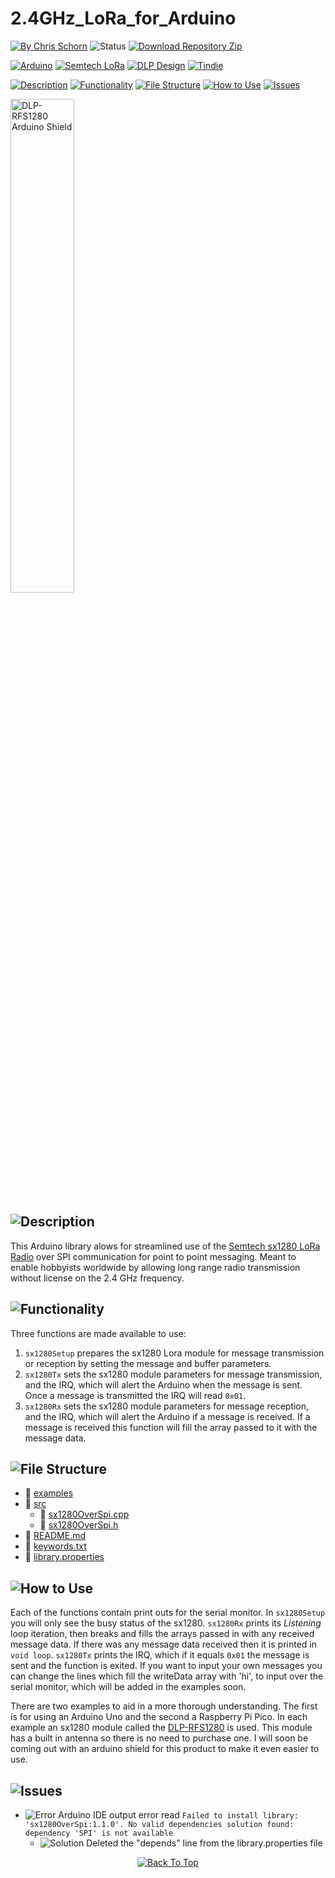 # 2.4GHz_LoRa_for_Arduino

[![By Chris Schorn](https://img.shields.io/badge/Author-Chris_Schorn-FFFFFF?style=for-the-badge)](https://github.com/cschorn01)
![Status](https://img.shields.io/badge/Status-Working-FFFFFF?style=for-the-badge)
[![Download Repository Zip](https://img.shields.io/badge/Download_Repository_Zip-FFFFFF?style=for-the-badge)](https://github.com/cschorn01/2.4GHz_Lora_for_Arduino/archive/refs/heads/main.zip)

[![Arduino](https://img.shields.io/badge/-Arduino-00979D?style=for-the-badge&logo=Arduino&logoColor=white)](https://www.arduino.cc/)
[![Semtech LoRa](https://img.shields.io/badge/LoRa-1CAEED?style=for-the-badge)](https://www.semtech.com/lora)
[![DLP Design](https://img.shields.io/badge/DLP_Design-0D6696?style=for-the-badge)](https://www.dlpdesign.com/rf/rfs1280.php)
[![Tindie](https://img.shields.io/badge/Tindie-113C77?style=for-the-badge)](https://www.tindie.com/products/olivetreelabs/24ghz-lora-arduino-shield/)


[![Description](https://img.shields.io/badge/Description-FFFFFF?style=for-the-badge)](https://github.com/cschorn01/2.4GHz_Lora_for_Arduino/tree/main#)
[![Functionality](https://img.shields.io/badge/Functionality-FFFFFF?style=for-the-badge)](https://github.com/cschorn01/2.4GHz_Lora_for_Arduino/tree/main#-1)
[![File Structure](https://img.shields.io/badge/file_structure-FFFFFF?style=for-the-badge)](https://github.com/cschorn01/2.4GHz_Lora_for_Arduino/tree/main#-2)
[![How to Use](https://img.shields.io/badge/how_to_use-FFFFFF?style=for-the-badge)](https://github.com/cschorn01/2.4GHz_Lora_for_Arduino/tree/main#-3)
[![Issues](https://img.shields.io/badge/issues-FFFFFF?style=for-the-badge)](https://github.com/cschorn01/2.4GHz_Lora_for_Arduino/tree/main#-4)

<!-- ![DLP-RFS1280 Arduino Shield](https://github.com/cschorn01/images/blob/main/Olive%20Tree%20Labs/IMG_0547.jpg "Buy on Tindie") -->
<div>
  <a href="https://github.com/cschorn01/images/blob/main/Olive%20Tree%20Labs/IMG_0547.jpg">
    <img src="https://github.com/cschorn01/images/blob/main/Olive%20Tree%20Labs/IMG_0547.jpg" alt="DLP-RFS1280 Arduino Shield" width="45%" height="auto" title="Buy on Tindie">
  </a>
</div>

<!-- [![Stargazers repo roster for @cschorn01/4GHz_Lora_for_Arduino](https://reporoster.com/stars/cschorn01/2.4GHz_Lora_for_Arduino)](https://github.com/cschorn01/4GHz_Lora_for_Arduino/stargazers) -->

<!-- ![GitHub Contributors Image](https://contrib.rocks/image?repo=cschorn01/rpi_pico_lora_template) -->

<!-- [![Top Langs](https://github-readme-stats.vercel.app/api/top-langs/?username=cschorn01&layout=compact&theme=dark)](https://github.com/cschorn01/Lora_Pico_Driver) -->

## ![Description](https://img.shields.io/badge/Description-FFFFFF?style=for-the-badge)
<!-- This is a library meant for the Arduino IDE. It is based on the code from my [rpi_pico_lora_template](https://github.com/cschorn01/rpi_pico_lora_template/blob/main/README.md), which uses FreeRTOS on the Raspberry Pi Pico to allow for more expandability. However, this library is aimed at hobbyists using either the Pi Pico or any of the other boards supported by the Arduino IDE to expand their long range networking capabilities. The LoRa Modem of choice is the [Semtech sx1280](https://www.semtech.com/products/wireless-rf/lora-connect/sx1280). This gives access to the 2.4GHz spectrum which is useable without a license worldwide, sharing the frequency with [Bluetooth and WiFi](https://semtech.my.salesforce.com/sfc/p/#E0000000JelG/a/44000000MDcO/Ll4bon.4HPwcyXv9fegcfcgbpvLYd7Lx_aZLMzYNLIQ). -->

This Arduino library alows for streamlined use of the [Semtech sx1280 LoRa Radio](https://www.semtech.com/products/wireless-rf/lora-connect/sx1280) over SPI communication for point to point messaging. Meant to enable hobbyists worldwide by allowing long range radio transmission without license on the 2.4 GHz frequency.

## ![Functionality](https://img.shields.io/badge/Functionality-FFFFFF?style=for-the-badge)

Three functions are made available to use:

1. `sx1280Setup` prepares the sx1280 Lora module for message transmission or reception by setting the message and buffer parameters. 
2. `sx1280Tx` sets the sx1280 module parameters for  message transmission, and the IRQ, which will alert the Arduino when the message is sent. Once a message is transmitted the IRQ will read `0x01`.
3. `sx1280Rx` sets the sx1280 module parameters for message reception, and the IRQ, which will alert the Arduino if a message is received. If a message is received this function will fill the array passed to it with the message data.

<!-- [Click here to download the sx1280 datasheet.](https://semtech.my.salesforce.com/sfc/p/#E0000000JelG/a/2R000000HoCW/8EVYKPLcthcKCB_cKzApAc6Xf6tAHtn9.UKcOh7SNmg) -->

## ![File Structure](https://img.shields.io/badge/file_structure-FFFFFF?style=for-the-badge)

- :file_folder: [examples](https://github.com/cschorn01/2.4GHz_Lora_for_Arduino/tree/main/examples)
- :file_folder: [src](https://github.com/cschorn01/2.4GHz_Lora_for_Arduino/tree/main/src) 
  - :page_facing_up: [sx1280OverSpi.cpp](https://github.com/cschorn01/2.4GHz_Lora_for_Arduino/blob/main/src/sx1280OverSpi.cpp)  
  - :page_facing_up: [sx1280OverSpi.h](https://github.com/cschorn01/2.4GHz_Lora_for_Arduino/blob/main/src/sx1280OverSpi.h)
- :page_facing_up: [README.md](https://github.com/cschorn01/2.4GHz_Lora_for_Arduino/blob/main/README.md)  
- :page_facing_up: [keywords.txt](https://github.com/cschorn01/2.4GHz_Lora_for_Arduino/blob/main/keywords.txt)
- :page_facing_up: [library.properties](https://github.com/cschorn01/2.4GHz_Lora_for_Arduino/blob/main/library.properties)

## ![How to Use](https://img.shields.io/badge/how_to_use-FFFFFF?style=for-the-badge)

Each of the functions contain print outs for the serial monitor. In `sx1280Setup` you will only see the busy status of the sx1280. `sx1280Rx` prints its *Listening* loop iteration, then breaks and fills the arrays passed in with any received message data. If there was any message data received then it is printed in `void loop`.  `sx1280Tx` prints the IRQ, which if it equals `0x01` the message is sent and the function is exited. If you want to input your own messages you can change the lines which fill the writeData array with 'hi', to input over the serial monitor, which will be added in the examples soon.

There are two examples to aid in a more thorough understanding. The first is for using an Arduino Uno and the second a Raspberry Pi Pico. In each example an sx1280 module called the [DLP-RFS1280](https://www.dlpdesign.com/rf/rfs1280.php) is used. This module has a built in antenna so there is no need to purchase one. I will soon be coming out with an arduino shield for this product to make it even easier to use.

## ![Issues](https://img.shields.io/badge/issues-FFFFFF?style=for-the-badge)

- ![Error](https://img.shields.io/badge/Error-A31B34?style=for-the-badge) Arduino IDE output error read `Failed to install library: 'sx1280OverSpi:1.1.0'. No valid dependencies solution found: dependency 'SPI' is not available`
  - ![Solution](https://img.shields.io/badge/Solution-5CBA5B?style=for-the-badge) Deleted the "depends" line from the library.properties file


<div align="center" dir="auto">
  <a href="https://github.com/cschorn01/2.4GHz_Lora_for_Arduino">
    <img src="https://img.shields.io/badge/Back_To_Top-FFFFFF?style=for-the-badge" alt="Back To Top">
  </a>
</div>
